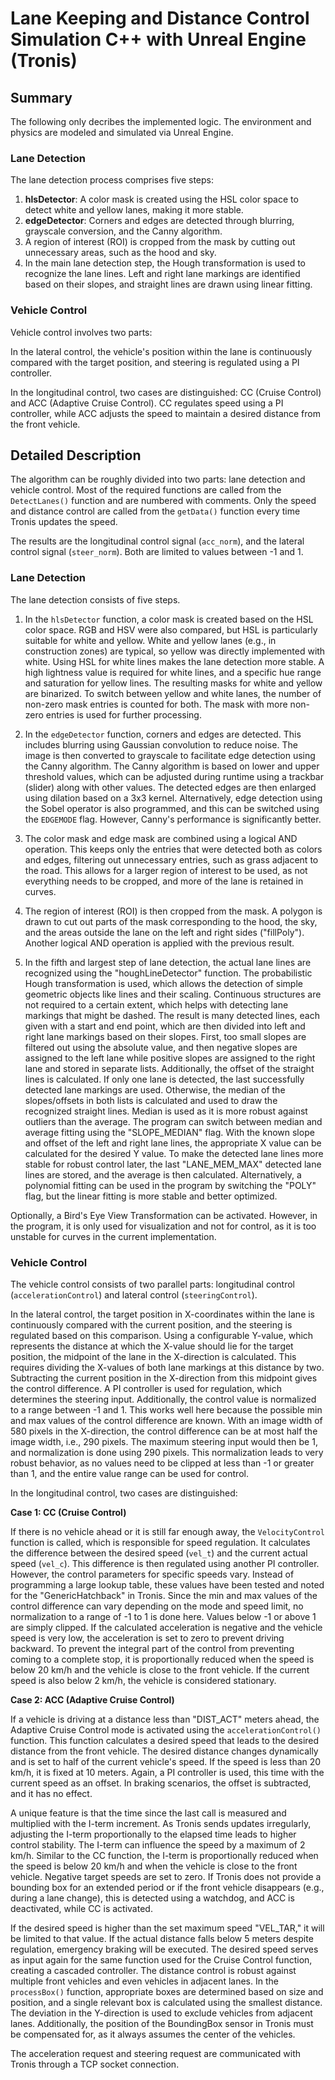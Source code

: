 # Lane Keeping and Distance Control Simulation C++ with Unreal Engine (Tronis)

## Summary
The following only decribes the implemented logic. The environment and physics are modeled and simulated via Unreal Engine.

### Lane Detection

The lane detection process comprises five steps:

1. **hlsDetector**: A color mask is created using the HSL color space to detect white and yellow lanes, making it more stable.
2. **edgeDetector**: Corners and edges are detected through blurring, grayscale conversion, and the Canny algorithm.
4. A region of interest (ROI) is cropped from the mask by cutting out unnecessary areas, such as the hood and sky.
5. In the main lane detection step, the Hough transformation is used to recognize the lane lines. Left and right lane markings are identified based on their slopes, and straight lines are drawn using linear fitting.

### Vehicle Control

Vehicle control involves two parts:

In the lateral control, the vehicle's position within the lane is continuously compared with the target position, and steering is regulated using a PI controller.

In the longitudinal control, two cases are distinguished: CC (Cruise Control) and ACC (Adaptive Cruise Control). CC regulates speed using a PI controller, while ACC adjusts the speed to maintain a desired distance from the front vehicle.


## Detailed Description

The algorithm can be roughly divided into two parts: lane detection and vehicle control. Most of the required functions are called from the `DetectLanes()` function and are numbered with comments. Only the speed and distance control are called from the `getData()` function every time Tronis updates the speed.

The results are the longitudinal control signal (`acc_norm`), and the lateral control signal (`steer_norm`). Both are limited to values between -1 and 1.

### Lane Detection

The lane detection consists of five steps.

1. In the `hlsDetector` function, a color mask is created based on the HSL color space. RGB and HSV were also compared, but HSL is particularly suitable for white and yellow. White and yellow lanes (e.g., in construction zones) are typical, so yellow was directly implemented with white. Using HSL for white lines makes the lane detection more stable. A high lightness value is required for white lines, and a specific hue range and saturation for yellow lines. The resulting masks for white and yellow are binarized. To switch between yellow and white lanes, the number of non-zero mask entries is counted for both. The mask with more non-zero entries is used for further processing.

2. In the `edgeDetector` function, corners and edges are detected. This includes blurring using Gaussian convolution to reduce noise. The image is then converted to grayscale to facilitate edge detection using the Canny algorithm. The Canny algorithm is based on lower and upper threshold values, which can be adjusted during runtime using a trackbar (slider) along with other values. The detected edges are then enlarged using dilation based on a 3x3 kernel. Alternatively, edge detection using the Sobel operator is also programmed, and this can be switched using the `EDGEMODE` flag. However, Canny's performance is significantly better.

3. The color mask and edge mask are combined using a logical AND operation. This keeps only the entries that were detected both as colors and edges, filtering out unnecessary entries, such as grass adjacent to the road. This allows for a larger region of interest to be used, as not everything needs to be cropped, and more of the lane is retained in curves.

4. The region of interest (ROI) is then cropped from the mask. A polygon is drawn to cut out parts of the mask corresponding to the hood, the sky, and the areas outside the lane on the left and right sides ("fillPoly"). Another logical AND operation is applied with the previous result.

5. In the fifth and largest step of lane detection, the actual lane lines are recognized using the "houghLineDetector" function. The probabilistic Hough transformation is used, which allows the detection of simple geometric objects like lines and their scaling. Continuous structures are not required to a certain extent, which helps with detecting lane markings that might be dashed. The result is many detected lines, each given with a start and end point, which are then divided into left and right lane markings based on their slopes. First, too small slopes are filtered out using the absolute value, and then negative slopes are assigned to the left lane while positive slopes are assigned to the right lane and stored in separate lists. Additionally, the offset of the straight lines is calculated. If only one lane is detected, the last successfully detected lane markings are used. Otherwise, the median of the slopes/offsets in both lists is calculated and used to draw the recognized straight lines. Median is used as it is more robust against outliers than the average. The program can switch between median and average fitting using the "SLOPE_MEDIAN" flag. With the known slope and offset of the left and right lane lines, the appropriate X value can be calculated for the desired Y value. To make the detected lane lines more stable for robust control later, the last "LANE_MEM_MAX" detected lane lines are stored, and the average is then calculated. Alternatively, a polynomial fitting can be used in the program by switching the "POLY" flag, but the linear fitting is more stable and better optimized.

Optionally, a Bird's Eye View Transformation can be activated. However, in the program, it is only used for visualization and not for control, as it is too unstable for curves in the current implementation.

### Vehicle Control

The vehicle control consists of two parallel parts: longitudinal control (`accelerationControl`) and lateral control (`steeringControl`).

In the lateral control, the target position in X-coordinates within the lane is continuously compared with the current position, and the steering is regulated based on this comparison. Using a configurable Y-value, which represents the distance at which the X-value should lie for the target position, the midpoint of the lane in the X-direction is calculated. This requires dividing the X-values of both lane markings at this distance by two. Subtracting the current position in the X-direction from this midpoint gives the control difference. A PI controller is used for regulation, which determines the steering input. Additionally, the control value is normalized to a range between -1 and 1. This works well here because the possible min and max values of the control difference are known. With an image width of 580 pixels in the X-direction, the control difference can be at most half the image width, i.e., 290 pixels. The maximum steering input would then be 1, and normalization is done using 290 pixels. This normalization leads to very robust behavior, as no values need to be clipped at less than -1 or greater than 1, and the entire value range can be used for control.

In the longitudinal control, two cases are distinguished:

**Case 1: CC (Cruise Control)**

If there is no vehicle ahead or it is still far enough away, the `VelocityControl` function is called, which is responsible for speed regulation. It calculates the difference between the desired speed (`vel_t`) and the current actual speed (`vel_c`). This difference is then regulated using another PI controller. However, the control parameters for specific speeds vary. Instead of programming a large lookup table, these values have been tested and noted for the "GenericHatchback" in Tronis. Since the min and max values of the control difference can vary depending on the mode and speed limit, no normalization to a range of -1 to 1 is done here. Values below -1 or above 1 are simply clipped. If the calculated acceleration is negative and the vehicle speed is very low, the acceleration is set to zero to prevent driving backward. To prevent the integral part of the control from preventing coming to a complete stop, it is proportionally reduced when the speed is below 20 km/h and the vehicle is close to the front vehicle. If the current speed is also below 2 km/h, the vehicle is considered stationary.

**Case 2: ACC (Adaptive Cruise Control)**

If a vehicle is driving at a distance less than "DIST_ACT" meters ahead, the Adaptive Cruise Control mode is activated using the `accelerationControl()` function. This function calculates a desired speed that leads to the desired distance from the front vehicle. The desired distance changes dynamically and is set to half of the current vehicle's speed. If the speed is less than 20 km/h, it is fixed at 10 meters. Again, a PI controller is used, this time with the current speed as an offset. In braking scenarios, the offset is subtracted, and it has no effect.

A unique feature is that the time since the last call is measured and multiplied with the I-term increment. As Tronis sends updates irregularly, adjusting the I-term proportionally to the elapsed time leads to higher control stability. The I-term can influence the speed by a maximum of 2 km/h. Similar to the CC function, the I-term is proportionally reduced when the speed is below 20 km/h and when the vehicle is close to the front vehicle. Negative target speeds are set to zero. If Tronis does not provide a bounding box for an extended period or if the front vehicle disappears (e.g., during a lane change), this is detected using a watchdog, and ACC is deactivated, while CC is activated.

If the desired speed is higher than the set maximum speed "VEL_TAR," it will be limited to that value. If the actual distance falls below 5 meters despite regulation, emergency braking will be executed. The desired speed serves as input again for the same function used for the Cruise Control function, creating a cascaded controller. The distance control is robust against multiple front vehicles and even vehicles in adjacent lanes. In the `processBox()` function, appropriate boxes are determined based on size and position, and a single relevant box is calculated using the smallest distance. The deviation in the Y-direction is used to exclude vehicles from adjacent lanes. Additionally, the position of the BoundingBox sensor in Tronis must be compensated for, as it always assumes the center of the vehicles.

The acceleration request and steering request are communicated with Tronis through a TCP socket connection.
